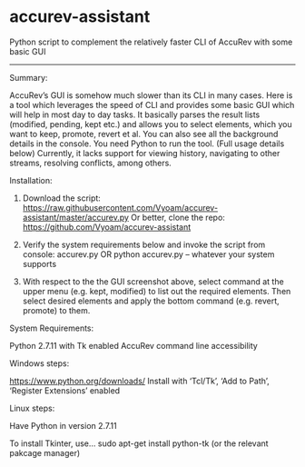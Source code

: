 # accurev-assistant
Python script to complement the relatively faster CLI of AccuRev with some basic GUI

--- --- ---

Summary:

AccuRev’s GUI is somehow much slower than its CLI in many cases. Here is a tool which leverages the speed of CLI and provides some basic GUI which will help in most day to day tasks.
It basically parses the result lists (modified, pending, kept etc.) and allows you to select elements, which you want to keep, promote, revert et al. You can also see all the background details in the console.
You need Python to run the tool. (Full usage details below)
Currently, it lacks support for viewing history, navigating to other streams, resolving conflicts, among others.


Installation:

1.	Download the script: https://raw.githubusercontent.com/Vyoam/accurev-assistant/master/accurev.py
Or better, clone the repo: https://github.com/Vyoam/accurev-assistant

2.	Verify the system requirements below and invoke the script from console: accurev.py OR python accurev.py – whatever your system supports
3.	With respect to the the GUI screenshot above, select command at the upper menu (e.g. kept, modified) to list out the required elements. Then select desired elements and apply the bottom command (e.g. revert, promote) to them.


System Requirements:

Python 2.7.11 with Tk enabled
AccuRev command line accessibility


Windows steps:

https://www.python.org/downloads/
Install with ‘Tcl/Tk’, ‘Add to Path’, ‘Register Extensions’ enabled 


Linux steps:

Have Python in version 2.7.11

To install Tkinter, use…
sudo apt-get install python-tk
(or the relevant pakcage manager)

